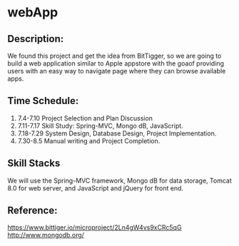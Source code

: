 # webApp
## Description:
We found this project and get the idea from BitTigger, so we are going to build a web application similar to Apple appstore with the goaof providing users with an easy way to navigate page where they can browse available apps.

## Time Schedule:
1. 7.4-7.10   Project Selection and Plan Discussion
2. 7.11-7.17   Skill Study: Spring-MVC, Mongo dB, JavaScript.
3. 7.18-7.29   System Design, Database Design, Project Implementation.
4. 7.30-8.5   Manual writing and Project Completion.

## Skill Stacks
 We will use the Spring-MVC framework, Mongo dB for data storage, Tomcat 8.0
 for web server, and JavaScript and jQuery for front end.

## Reference:
 https://www.bittiger.io/microproject/2Ln4gW4vs9xCRc5qG
 http://www.mongodb.org/
 
